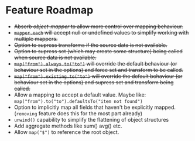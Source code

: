 # Feature Roadmap

- ~~Absorb *object-mapper* to allow more control over mapping behaviour.~~
- ~~```mapper.each``` will accept null or undefined values to simplify working with multiple mappers.~~
- ~~Option to supress transforms if the source data is not available.~~
- ~~Option to supress set (which may create some structure) being called when source data is not available.~~
- ~~```map("from").always.to("to")``` will override the default behaviour (or behaviour set in the options) and force set and transform to be called.~~
- ~~```map("from").existing.to("to")``` will override the default behaviour (or behaviour set in the options) and supress set and transform being called.~~
- Allow a mapping to accept a default value. Maybe like: ```map("from").to("to").defaultsTo("item not found")```
- Option to implicitly map all fields that haven't be explicitly mapped. (```removing``` feature does this for the most part already)
- ```unwind()``` capability to simplify the flattening of object structures
- Add aggregate methods like sum() avg() etc.
- Allow ```map("$")``` to reference the root object.
